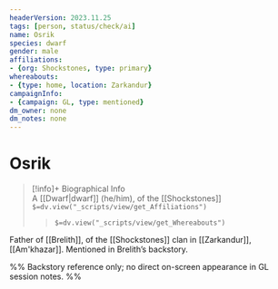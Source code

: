 ```yaml
---
headerVersion: 2023.11.25
tags: [person, status/check/ai]
name: Osrik
species: dwarf
gender: male
affiliations:
- {org: Shockstones, type: primary}
whereabouts:
- {type: home, location: Zarkandur}
campaignInfo:
- {campaign: GL, type: mentioned}
dm_owner: none
dm_notes: none
---
```

# Osrik
>[!info]+ Biographical Info  
> A [[Dwarf|dwarf]] (he/him), of the [[Shockstones]]  
> `$=dv.view("_scripts/view/get_Affiliations")`  
>> `$=dv.view("_scripts/view/get_Whereabouts")`

Father of [[Brelith]], of the [[Shockstones]] clan in [[Zarkandur]], [[Am'khazar]]. Mentioned in Brelith’s backstory.

%%
Backstory reference only; no direct on-screen appearance in GL session notes.
%%
